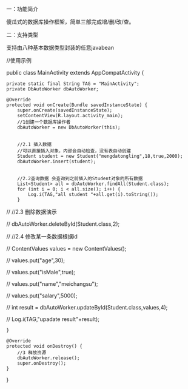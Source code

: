 一：功能简介

傻瓜式的数据库操作框架，简单三部完成增/删/改/查。

二：支持类型

支持由八种基本数据类型封装的任意javabean


//使用示例

public class MainActivity extends AppCompatActivity {


    private static final String TAG = "MainActivity";
    private DbAutoWorker dbAutoWorker;

    @Override
    protected void onCreate(Bundle savedInstanceState) {
        super.onCreate(savedInstanceState);
        setContentView(R.layout.activity_main);
        //1创建一个数据库操作者
        dbAutoWorker = new DbAutoWorker(this);


        //2.1 插入数据
        //可以直接插入对象，内部会自动检查，没有表自动创建
        Student student = new Student("mengdatongling",18,true,2000);
        dbAutoWorker.insert(student);


        //2.2查询数据 会查询到之前插入的Student对象的所有数据
        List<Student> all = dbAutoWorker.findAll(Student.class);
        for (int i = 0; i < all.size(); i++) {
            Log.i(TAG,"all student "+all.get(i).toString());
        }


//        //2.3 删除数据演示

//        dbAutoWorker.deleteById(Student.class,2);


//        //2.4 修改某一条数据根据id

//        ContentValues values = new ContentValues();

//        values.put("age",30);

//        values.put("isMale",true);

//        values.put("name","meichangsu");

//        values.put("salary",5000);

//        int result = dbAutoWorker.updateById(Student.class,values,4);

//        Log.i(TAG,"upadate result"+result);

    }

    @Override
    protected void onDestroy() {
        //3 释放资源
        dbAutoWorker.release();
        super.onDestroy();
    }
}

